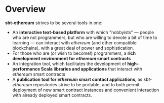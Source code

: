 # Overview

__sbt-ethereum__ strives to be several tools in one:

* An __interactive text-based platform__ with which "hobbyists" &mdash; people who are not programmers, but who are willing to
  devote a bit of time to learning &mdash; can interact with _ethereum_ (and other compatible blockchains), with a great
  deal of power and sophistication.
* For those who are (or wish to become!) programmers, a __rich development environment for _ethereum_ smart contracts__
* An integration tool, which facilitates the development of __high-performance Scala libraries and applications__ that
  interact with _ethereum_ smart contracts
* A __publication tool for _ethereum_ smart contact applications__, as _sbt-ethereum_ repositories strive to be portable, and to
  both permit deployment of new smart contract instances and convenient interaction with already deployed smart contracts.

